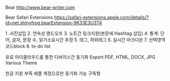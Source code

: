 Bear
http://www.bear-writer.com

Bear Safari Extensions 
https://safari-extensions.apple.com/details/?id=net.shinyfrog.bearExtension-9K33E3U3T4


1 .사진삽입
2. 연속성 핸드오프
3. 노트간 링크지원(본문에 Hashtag 삽입)
4. 통계: 단어, 글자, 문장 수, 읽기소요시간 추정
5. 태그, 하위태그
6. 실시간 마크다운
7. 선택영역 코드block
8. to-do list

유료 
아이클라우드를 통한 디바이스간 동기화
Export PDF, HTML, DOCX, JPG
Various Theme

한글 지원 부족
애플 계정으로만 동기화 가능
구독형
